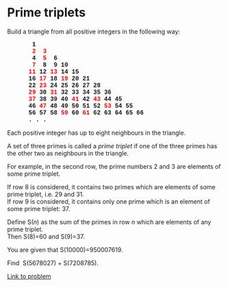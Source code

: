 # Prime triplets

<p>Build a triangle from all positive integers in the following way:</p>

<p style="font-family:'courier new', monospace;font-weight:bold;margin-left:50px;"> 1<br />
 <span style="color:#FF0000;">2</span>  <span style="color:#FF0000;">3</span><br />
 4  <span style="color:#FF0000;">5</span>  6<br />
 <span style="color:#FF0000;">7</span>  8  9 10<br /><span style="color:#FF0000;">11</span> 12 <span style="color:#FF0000;">13</span> 14 15<br />
16 <span style="color:#FF0000;">17</span> 18 <span style="color:#FF0000;">19</span> 20 21<br />
22 <span style="color:#FF0000;">23</span> 24 25 26 27 28<br /><span style="color:#FF0000;">29</span> 30 <span style="color:#FF0000;">31</span> 32 33 34 35 36<br /><span style="color:#FF0000;">37</span> 38 39 40 <span style="color:#FF0000;">41</span> 42 <span style="color:#FF0000;">43</span> 44 45<br />
46 <span style="color:#FF0000;">47</span> 48 49 50 51 52 <span style="color:#FF0000;">53</span> 54 55<br />
56 57 58 <span style="color:#FF0000;">59</span> 60 <span style="color:#FF0000;">61</span> 62 63 64 65 66<br />
. . .</p>

<p>Each positive integer has up to eight neighbours in the triangle.</p>

<p>A set of three primes is called a <i>prime triplet</i> if one of the three primes has the other two as neighbours in the triangle.</p>

<p>For example, in the second row, the prime numbers 2 and 3 are elements of some prime triplet.</p>

<p>If row 8 is considered, it contains two primes which are elements of some prime triplet, i.e. 29 and 31.<br />
If row 9 is considered, it contains only one prime which is an element of some prime triplet: 37.</p>

<p>Define S(<var>n</var>) as the sum of the primes in row <var>n</var> which are elements of any prime triplet.<br />
Then S(8)=60 and S(9)=37.</p>

<p>You are given that S(10000)=950007619.</p>

<p>Find  S(5678027) + S(7208785).</p>


[Link to problem](https://projecteuler.net/problem=196)
